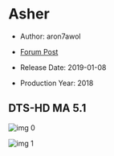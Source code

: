 # Asher

* Author: aron7awol

* [Forum Post](https://www.avsforum.com/threads/bass-eq-for-filtered-movies.2995212/post-57409024)

* Release Date: 2019-01-08
* Production Year: 2018

## DTS-HD MA 5.1

![img 0](https://i.imgur.com/LmsR1vb.jpg)

![img 1](https://i.imgur.com/oPRkSzo.jpg)

